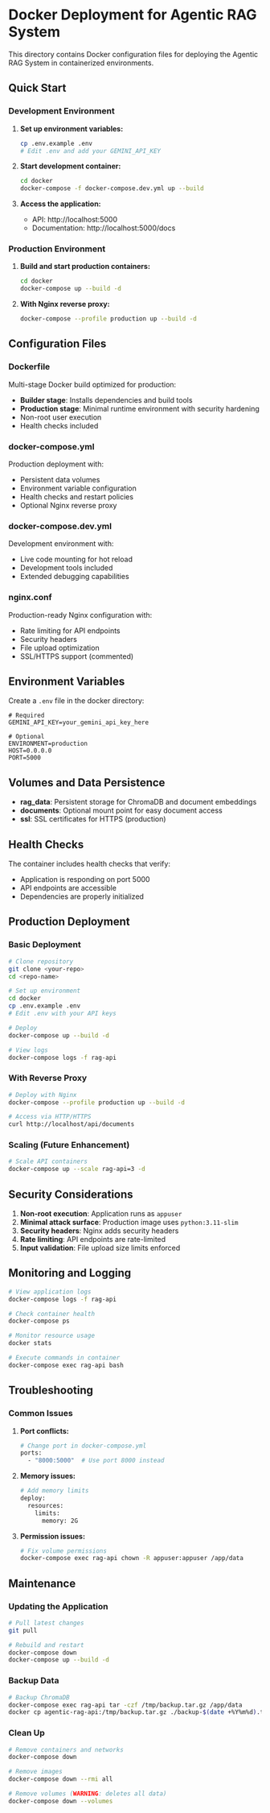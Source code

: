 # Docker Deployment for Agentic RAG System

This directory contains Docker configuration files for deploying the Agentic RAG System in containerized environments.

## Quick Start

### Development Environment

1. **Set up environment variables:**
   ```bash
   cp .env.example .env
   # Edit .env and add your GEMINI_API_KEY
   ```

2. **Start development container:**
   ```bash
   cd docker
   docker-compose -f docker-compose.dev.yml up --build
   ```

3. **Access the application:**
   - API: http://localhost:5000
   - Documentation: http://localhost:5000/docs

### Production Environment

1. **Build and start production containers:**
   ```bash
   cd docker
   docker-compose up --build -d
   ```

2. **With Nginx reverse proxy:**
   ```bash
   docker-compose --profile production up --build -d
   ```

## Configuration Files

### Dockerfile
Multi-stage Docker build optimized for production:
- **Builder stage**: Installs dependencies and build tools
- **Production stage**: Minimal runtime environment with security hardening
- Non-root user execution
- Health checks included

### docker-compose.yml
Production deployment with:
- Persistent data volumes
- Environment variable configuration
- Health checks and restart policies
- Optional Nginx reverse proxy

### docker-compose.dev.yml
Development environment with:
- Live code mounting for hot reload
- Development tools included
- Extended debugging capabilities

### nginx.conf
Production-ready Nginx configuration with:
- Rate limiting for API endpoints
- Security headers
- File upload optimization
- SSL/HTTPS support (commented)

## Environment Variables

Create a `.env` file in the docker directory:

```env
# Required
GEMINI_API_KEY=your_gemini_api_key_here

# Optional
ENVIRONMENT=production
HOST=0.0.0.0
PORT=5000
```

## Volumes and Data Persistence

- **rag_data**: Persistent storage for ChromaDB and document embeddings
- **documents**: Optional mount point for easy document access
- **ssl**: SSL certificates for HTTPS (production)

## Health Checks

The container includes health checks that verify:
- Application is responding on port 5000
- API endpoints are accessible
- Dependencies are properly initialized

## Production Deployment

### Basic Deployment
```bash
# Clone repository
git clone <your-repo>
cd <repo-name>

# Set up environment
cd docker
cp .env.example .env
# Edit .env with your API keys

# Deploy
docker-compose up --build -d

# View logs
docker-compose logs -f rag-api
```

### With Reverse Proxy
```bash
# Deploy with Nginx
docker-compose --profile production up --build -d

# Access via HTTP/HTTPS
curl http://localhost/api/documents
```

### Scaling (Future Enhancement)
```bash
# Scale API containers
docker-compose up --scale rag-api=3 -d
```

## Security Considerations

1. **Non-root execution**: Application runs as `appuser`
2. **Minimal attack surface**: Production image uses `python:3.11-slim`
3. **Security headers**: Nginx adds security headers
4. **Rate limiting**: API endpoints are rate-limited
5. **Input validation**: File upload size limits enforced

## Monitoring and Logging

```bash
# View application logs
docker-compose logs -f rag-api

# Check container health
docker-compose ps

# Monitor resource usage
docker stats

# Execute commands in container
docker-compose exec rag-api bash
```

## Troubleshooting

### Common Issues

1. **Port conflicts:**
   ```bash
   # Change port in docker-compose.yml
   ports:
     - "8000:5000"  # Use port 8000 instead
   ```

2. **Memory issues:**
   ```bash
   # Add memory limits
   deploy:
     resources:
       limits:
         memory: 2G
   ```

3. **Permission issues:**
   ```bash
   # Fix volume permissions
   docker-compose exec rag-api chown -R appuser:appuser /app/data
   ```

## Maintenance

### Updating the Application
```bash
# Pull latest changes
git pull

# Rebuild and restart
docker-compose down
docker-compose up --build -d
```

### Backup Data
```bash
# Backup ChromaDB
docker-compose exec rag-api tar -czf /tmp/backup.tar.gz /app/data
docker cp agentic-rag-api:/tmp/backup.tar.gz ./backup-$(date +%Y%m%d).tar.gz
```

### Clean Up
```bash
# Remove containers and networks
docker-compose down

# Remove images
docker-compose down --rmi all

# Remove volumes (WARNING: deletes all data)
docker-compose down --volumes
```